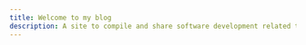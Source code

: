 ```yaml
---
title: Welcome to my blog
description: A site to compile and share software development related technology concepts.
---
```


